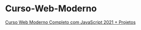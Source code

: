 # Curso-Web-Moderno
[Curso Web Moderno Completo com JavaScript 2021 + Projetos](https://www.udemy.com/share/1013eSBEYSclhRTHo=/)
